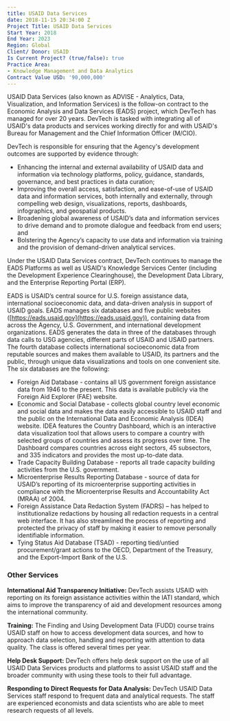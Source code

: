```yaml
---
title: USAID Data Services
date: 2018-11-15 20:34:00 Z
Project Title: USAID Data Services
Start Year: 2018
End Year: 2023
Region: Global
Client/ Donor: USAID
Is Current Project? (true/false): true
Practice Area:
- Knowledge Management and Data Analytics
Contract Value USD: '90,000,000'
---
```


USAID Data Services (also known as ADVISE - Analytics, Data, Visualization, and Information Services) is the follow-on contract to the Economic Analysis and Data Services (EADS) project, which DevTech has managed for over 20 years. DevTech is tasked with integrating all of USAID's data products and services working directly for and with USAID's Bureau for Management and the Chief Information Officer (M/CIO).

DevTech is responsible for ensuring that the Agency's development outcomes are supported by evidence through:
* Enhancing the internal and external availability of USAID data and information via technology platforms, policy, guidance, standards, governance, and best practices in data curation;
* Improving the overall access, satisfaction, and ease-of-use of USAID data and information services, both internally and externally, through compelling web design, visualizations, reports, dashboards, infographics, and geospatial products.
* Broadening global awareness of USAID’s data and information services to drive demand and to promote dialogue and feedback from end users; and
* Bolstering the Agency’s capacity to use data and information via training and the provision of demand-driven analytical services.

Under the USAID Data Services contract, DevTech continues to manage the EADS Platforms as well as USAID's Knowledge Services Center (including the Development Experience Clearinghouse), the Development Data Library, and the Enterprise Reporting Portal (ERP).


EADS is USAID’s central source for U.S. foreign assistance data, international socioeconomic data, and data-driven analysis in support of USAID goals. EADS manages six databases and five public websites ([https://eads.usaid.gov](https://eads.usaid.gov)), containing data from across the Agency, U.S. Government, and international development organizations. EADS generates the data in three of the databases through data calls to USG agencies, different parts of USAID and USAID partners. The fourth database collects international socioeconomic data from reputable sources and makes them available to USAID, its partners and the public, through unique data visualizations and tools on one convenient site. The six databases are the following:
* Foreign Aid Database - contains all US government foreign assistance data from 1946 to the present. This data is available publicly via the Foreign Aid Explorer (FAE) website.
* Economic and Social Database - collects global country level economic and social data and makes the data easily accessible to USAID staff and the public on the International Data and Economic Analysis (IDEA) website. IDEA features the Country Dashboard, which is an interactive data visualization tool that allows users to compare a country with selected groups of countries and assess its progress over time. The Dashboard compares countries across eight sectors, 45 subsectors, and 335 indicators and provides the most up-to-date data.
* Trade Capacity Building Database - reports all trade capacity building activities from the U.S. government.
* Microenterprise Results Reporting Database - source of data for USAID’s reporting of its microenterprise supporting activities in compliance with the Microenterprise Results and Accountability Act (MRAA) of 2004.
* Foreign Assistance Data Redaction System (FADRS) – has helped to institutionalize redactions by housing all redaction requests in a central web interface. It has also streamlined the process of reporting and protected the privacy of staff by making it easier to remove personally identifiable information.
* Tying Status Aid Database (TSAD) - reporting tied/untied procurement/grant actions to the OECD, Department of the Treasury, and the Export-Import Bank of the U.S.


### Other Services

**International Aid Transparency Initiative:** DevTech assists USAID with reporting on its foreign assistance activities within the IATI standard, which aims to improve the transparency of aid and development resources among the international community.

**Training:** The Finding and Using Development Data (FUDD) course trains USAID staff on how to access development data sources, and how to approach data selection, handling and reporting with attention to data quality. The class is offered several times per year.

**Help Desk Support:** DevTech offers help desk support on the use of all USAID Data Services products and platforms to assist USAID staff and the broader community with using these tools to their full advantage.

**Responding to Direct Requests for Data Analysis:** DevTech USAID Data Services staff respond to frequent data and analytical requests. The staff are experienced economists and data scientists who are able to meet research requests of all levels.
